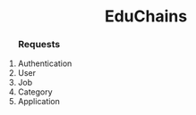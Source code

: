 <h1 align="center"> EduChains </h1>
<ol>
<h3> Requests </h3>
<li>Authentication </li>
<li>User</li>
<li>Job</li>
<li>Category</li>
<li>Application</li>
</ol>
